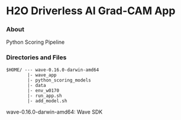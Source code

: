 # H2O Driverless AI Grad-CAM App

### About
Python Scoring Pipeline

### Directories and Files
```
$HOME/ --- wave-0.16.0-darwin-amd64
        |- wave_app
        |- python_scoring_models
        |- data
        |- env_w0170
        |- run_app.sh
        |- add_model.sh
```

wave-0.16.0-darwin-amd64: Wave SDK

